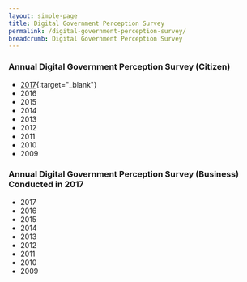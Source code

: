 ```yaml
---
layout: simple-page
title: Digital Government Perception Survey
permalink: /digital-government-perception-survey/
breadcrumb: Digital Government Perception Survey
---
```


### Annual Digital Government Perception Survey (Citizen)
* [2017](/digital-government-perception-survey-citizen-2017){:target="_blank"} 
* 2016
* 2015
* 2014
* 2013
* 2012
* 2011
* 2010
* 2009


### Annual Digital Government Perception Survey (Business) Conducted in 2017

* 2017
* 2016
* 2015
* 2014
* 2013
* 2012
* 2011
* 2010
* 2009
